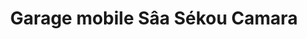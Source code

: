 ---
title: "Garage mobile Sâa Sékou Camara"
url: /macenta/garage-mobile-saa-sekou-camara/
shop: Autowerkstatt
---